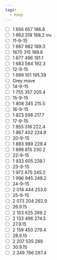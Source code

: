 ```yaml
---
tags:
  - Keep
---
```



- [ ] 1 656 657         186.8 
- [ ] 1 663 319          188.2   inv
- [ ] 11-9-15
- [ ] 1 667 982         189.3
- [ ] 1670 315         189.8
- [ ] 1 677 496       191.1
- [ ] 1 683 564         192.3
- [ ] 12-9-15
- [ ] 1 699 101    195.39
- [ ] Grey move
- [ ] 14-9-15
- [ ] 1 755 357    205.4
- [ ] 15-9-15
- [ ] 1 808 345     215.5
- [ ] 16-9-15
- [ ] 1 823 598     217.7
- [ ] 17-9-15
- [ ] 1 855 316       222.4
- [ ] 1 867 402    224.9 
- [ ] 20-9-15
- [ ] 1 893 989    229.4
- [ ] 1 898 815    230.2
- [ ] 22-9-15
- [ ] 1 933 605    238.1
- [ ] 23-9-15
- [ ] 1 972 875     245.2
- [ ] 1 996 945    249.2
- [ ] 24-9-15
- [ ] 2 014 444    253.0
- [ ] 25-9-15
- [ ] 2 073 204    262.9
- [ ] 26.9.15
- [ ] 2 103 625      269.2
- [ ] 2 133 496      274.5
- [ ] 27.9.15
- [ ] 2 159 450        279.4
- [ ] 28.9.15
- [ ] 2 207 535         289
- [ ] 30.9.15
- [ ] 2 249 786      297.4